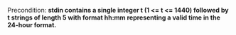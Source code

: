 Precondition: **stdin contains a single integer t (1 <= t <= 1440) followed by t strings of length 5 with format hh:mm representing a valid time in the 24-hour format.**